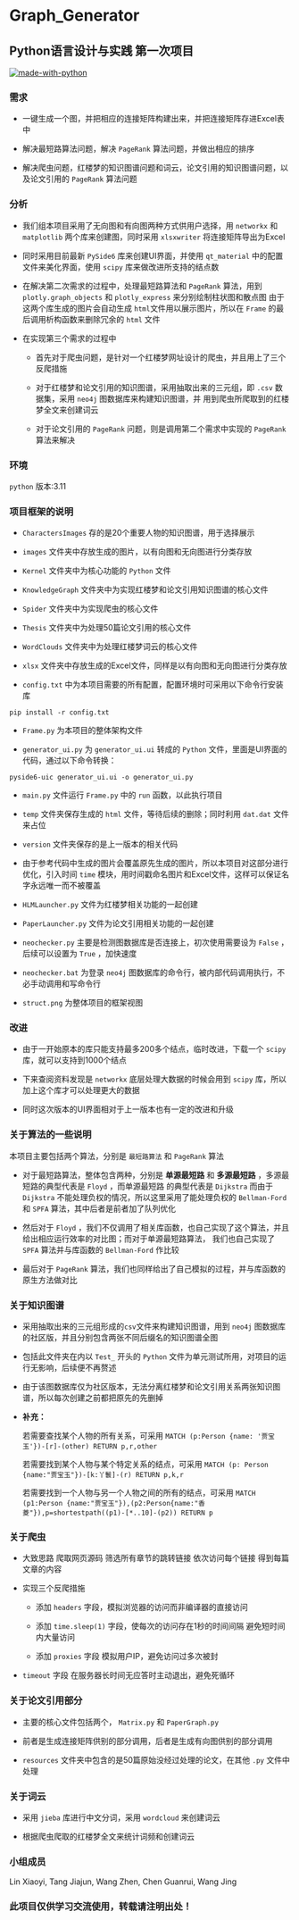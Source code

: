 # Graph_Generator

## Python语言设计与实践 第一次项目

[![made-with-python](https://img.shields.io/badge/Made%20with-Python-1f425f.svg)](https://www.python.org/)

### 需求

- 一键生成一个图，并把相应的连接矩阵构建出来，并把连接矩阵存进Excel表中


- 解决最短路算法问题，解决 `PageRank` 算法问题，并做出相应的排序


- 解决爬虫问题，红楼梦的知识图谱问题和词云，论文引用的知识图谱问题，以及论文引用的 `PageRank` 算法问题

### 分析

- 我们组本项目采用了无向图和有向图两种方式供用户选择，用 `networkx` 和 `matplotlib` 两个库来创建图，同时采用 `xlsxwriter`
  将连接矩阵导出为Excel


- 同时采用目前最新 `PySide6` 库来创建UI界面，并使用 `qt_material` 中的配置文件来美化界面，使用 `scipy` 库来做改进所支持的结点数


- 在解决第二次需求的过程中，处理最短路算法和 `PageRank` 算法，用到 `plotly.graph_objects` 和 `plotly_express`
  来分别绘制柱状图和散点图
  由于这两个库生成的图片会自动生成 `html`文件用以展示图片，所以在 `Frame` 的最后调用析构函数来删除冗余的 `html` 文件


- 在实现第三个需求的过程中

    - 首先对于爬虫问题，是针对一个红楼梦网址设计的爬虫，并且用上了三个反爬措施

    - 对于红楼梦和论文引用的知识图谱，采用抽取出来的三元组，即 `.csv` 数据集，采用 `neo4j` 图数据库来构建知识图谱，并
      用到爬虫所爬取到的红楼梦全文来创建词云

    - 对于论文引用的 `PageRank` 问题，则是调用第二个需求中实现的 `PageRank` 算法来解决

### 环境

`python` 版本:3.11

### 项目框架的说明

- `CharactersImages` 存的是20个重要人物的知识图谱，用于选择展示


- `images` 文件夹中存放生成的图片，以有向图和无向图进行分类存放


- `Kernel` 文件夹中为核心功能的 `Python` 文件


- `KnowledgeGraph` 文件夹中为实现红楼梦和论文引用知识图谱的核心文件


- `Spider` 文件夹中为实现爬虫的核心文件


- `Thesis` 文件夹中为处理50篇论文引用的核心文件


- `WordClouds` 文件夹中为处理红楼梦词云的核心文件


- `xlsx` 文件夹中存放生成的Excel文件，同样是以有向图和无向图进行分类存放


- `config.txt` 中为本项目需要的所有配置，配置环境时可采用以下命令行安装库

```
pip install -r config.txt
```

- `Frame.py` 为本项目的整体架构文件


- `generator_ui.py` 为 `generator_ui.ui` 转成的 `Python` 文件，里面是UI界面的代码，通过以下命令转换：

```
pyside6-uic generator_ui.ui -o generator_ui.py
```

- `main.py` 文件运行 `Frame.py` 中的 `run` 函数，以此执行项目


- `temp` 文件夹保存生成的 `html` 文件，等待后续的删除；同时利用 `dat.dat` 文件来占位


- `version` 文件夹保存的是上一版本的相关代码


- 由于参考代码中生成的图片会覆盖原先生成的图片，所以本项目对这部分进行优化，引入时间 `time`
  模块，用时间戳命名图片和Excel文件，这样可以保证名字永远唯一而不被覆盖


- `HLMLauncher.py` 文件为红楼梦相关功能的一起创建


- `PaperLauncher.py` 文件为论文引用相关功能的一起创建


- `neochecker.py` 主要是检测图数据库是否连接上，初次使用需要设为 `False` ，后续可以设置为 `True` ，加快速度


- `neochecker.bat` 为登录 `neo4j` 图数据库的命令行，被内部代码调用执行，不必手动调用和写命令行


- `struct.png` 为整体项目的框架视图

### 改进

- 由于一开始原本的库只能支持最多200多个结点，临时改进，下载一个 `scipy` 库，就可以支持到1000个结点


- 下来查阅资料发现是 `networkx` 底层处理大数据的时候会用到 `scipy` 库，所以加上这个库才可以处理更大的数据


- 同时这次版本的UI界面相对于上一版本也有一定的改进和升级

### 关于算法的一些说明

本项目主要包括两个算法，分别是 `最短路算法` 和 `PageRank` 算法

- 对于最短路算法，整体包含两种，分别是 **单源最短路** 和 **多源最短路** ，多源最短路的典型代表是 `Floyd` ，而单源最短路
  的典型代表是 `Dijkstra` 而由于 `Dijkstra` 不能处理负权的情况，所以这里采用了能处理负权的 `Bellman-Ford` 和 `SPFA`
  算法，其中后者是前者加了队列优化


- 然后对于 `Floyd` ，我们不仅调用了相关库函数，也自己实现了这个算法，并且给出相应运行效率的对比图；而对于单源最短路算法，
  我们也自己实现了 `SPFA` 算法并与库函数的 `Bellman-Ford` 作比较


- 最后对于 `PageRank` 算法，我们也同样给出了自己模拟的过程，并与库函数的原生方法做对比

### 关于知识图谱

- 采用抽取出来的三元组形成的`csv`文件来构建知识图谱，用到 `neo4j` 图数据库的社区版，并且分别包含两张不同后缀名的知识图谱全图


- 包括此文件夹在内以 `Test_` 开头的 `Python` 文件为单元测试所用，对项目的运行无影响，后续便不再赘述


- 由于该图数据库仅为社区版本，无法分离红楼梦和论文引用关系两张知识图谱，所以每次创建之前都把原先的先删掉


- **补充：**

  若需要查找某个人物的所有关系，可采用 `MATCH (p:Person {name: '贾宝玉'})-[r]-(other) RETURN p,r,other`

  若需要找到某个人物与某个特定关系的结点，可采用 `MATCH (p: Person {name:"贾宝玉"})-[k:丫鬟]-(r) RETURN p,k,r`

  若需要找到一个人物与另一个人物之间的所有的结点，可采用 `MATCH (p1:Person {name:"贾宝玉"}),(p2:Person{name:"香菱"}),p=shortestpath((p1)-[*..10]-(p2)) RETURN p`

### 关于爬虫

- 大致思路 爬取网页源码 筛选所有章节的跳转链接 依次访问每个链接 得到每篇文章的内容


- 实现三个反爬措施

    - 添加 `headers` 字段，模拟浏览器的访问而非编译器的直接访问

    - 添加 `time.sleep(1)` 字段，使每次的访问存在1秒的时间间隔 避免短时间内大量访问

    - 添加 `proxies` 字段 模拟用户IP，避免访问过多次被封


- `timeout` 字段 在服务器长时间无应答时主动退出，避免死循环

### 关于论文引用部分

- 主要的核心文件包括两个， `Matrix.py` 和 `PaperGraph.py`


- 前者是生成连接矩阵供别的部分调用，后者是生成有向图供别的部分调用


- `resources` 文件夹中包含的是50篇原始没经过处理的论文，在其他 `.py` 文件中处理

### 关于词云

- 采用 `jieba` 库进行中文分词，采用 `wordcloud` 来创建词云


- 根据爬虫爬取的红楼梦全文来统计词频和创建词云

### 小组成员

Lin Xiaoyi, Tang Jiajun, Wang Zhen, Chen Guanrui, Wang Jing

### 此项目仅供学习交流使用，转载请注明出处！
